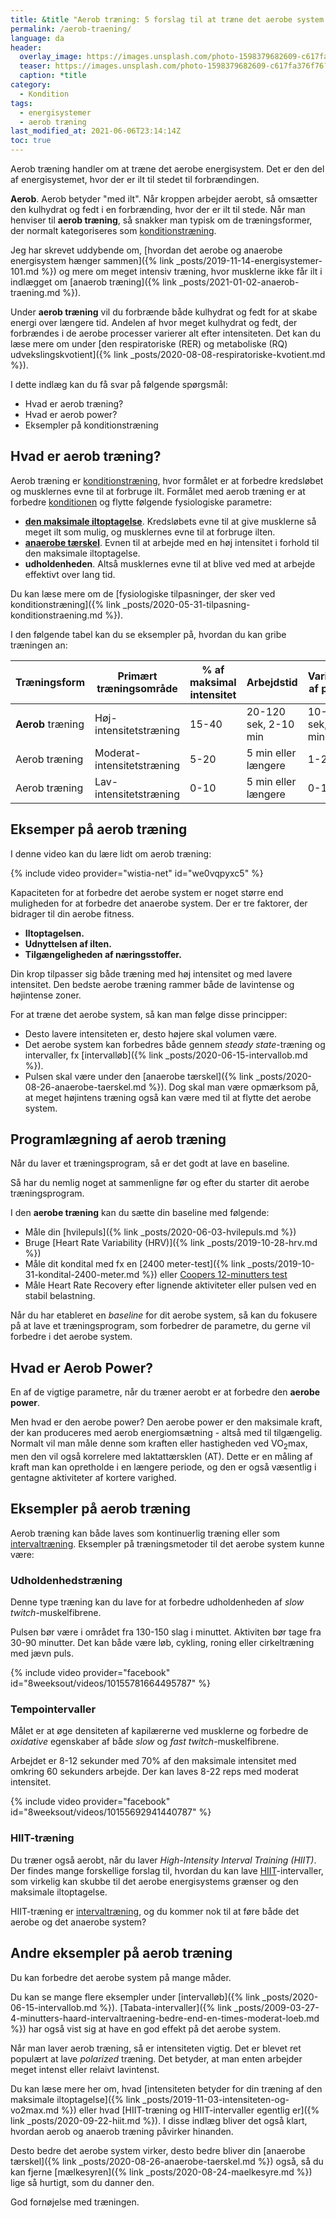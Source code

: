 ```yaml
---
title: &title "Aerob træning: 5 forslag til at træne det aerobe system 💗"
permalink: /aerob-traening/
language: da
header:
  overlay_image: https://images.unsplash.com/photo-1598379682609-c617fa376f76?ixid=MnwxMjA3fDB8MHxwaG90by1wYWdlfHx8fGVufDB8fHx8&ixlib=rb-1.2.1&auto=format&fit=crop&h=630&w=1200&q=10
  teaser: https://images.unsplash.com/photo-1598379682609-c617fa376f76?ixid=MnwxMjA3fDB8MHxwaG90by1wYWdlfHx8fGVufDB8fHx8&ixlib=rb-1.2.1&auto=format&fit=crop&h=300&w=400&q=10
  caption: *title
category:
  - Kondition
tags:
  - energisystemer
  - aerob træning
last_modified_at: 2021-06-06T23:14:14Z
toc: true
---
```


Aerob træning handler om at træne det aerobe energisystem. Det er den del af energisystemet, hvor der er ilt til stedet til forbrændingen.

**Aerob**. Aerob betyder "med ilt". Når kroppen arbejder aerobt, så omsætter den kulhydrat og fedt i en forbrænding, hvor der er ilt til stede. Når man henviser til **aerob træning**, så snakker man typisk om de træningsformer, der normalt kategoriseres som [konditionstræning](/konditionstraening/).

Jeg har skrevet uddybende om, [hvordan det aerobe og anaerobe energisystem hænger sammen]({% link _posts/2019-11-14-energisystemer-101.md %}) og mere om meget intensiv træning, hvor musklerne ikke får ilt i indlægget om [anaerob træning]({% link _posts/2021-01-02-anaerob-traening.md %}).

Under **aerob træning** vil du forbrænde både kulhydrat og fedt for at skabe energi over længere tid. Andelen af hvor meget kulhydrat og fedt, der forbrændes i de aerobe processer varierer alt efter intensiteten. Det kan du læse mere om under [den respiratoriske (RER) og metaboliske (RQ) udvekslingskvotient]({% link _posts/2020-08-08-respiratoriske-kvotient.md %}).

I dette indlæg kan du få svar på følgende spørgsmål:

- Hvad er aerob træning?
- Hvad er aerob power?
- Eksempler på konditionstræning

## Hvad er aerob træning?

Aerob træning er [konditionstræning](/konditionstraening/), hvor formålet er at forbedre kredsløbet og musklernes evne til at forbruge ilt. Formålet med aerob træning er at forbedre [konditionen](/kondition/) og flytte følgende fysiologiske parametre:

- **[den maksimale iltoptagelse](/maksimale-iltoptagelse-vo2max/)**. Kredsløbets evne til at give musklerne så meget ilt som mulig, og musklernes evne til at forbruge ilten.
- **[anaerobe tærskel](/anaerobe-taerskel/)**. Evnen til at arbejde med en høj intensitet i forhold til den maksimale iltoptagelse.
- **udholdenheden**. Altså musklernes evne til at blive ved med at arbejde effektivt over lang tid.

Du kan læse mere om de [fysiologiske tilpasninger, der sker ved konditionstræning]({% link _posts/2020-05-31-tilpasning-konditionstraening.md %}).

I den følgende tabel kan du se eksempler på, hvordan du kan gribe træningen an:

| Træningsform        | Primært træningsområde     | % af maksimal intensitet | Arbejdstid           | Varighed af pause  |
|---------------------|----------------------------|--------------------------|----------------------|--------------------|
| **Aerob** træning   | Høj-intensitetstræning     | 15-40                    | 20-120 sek, 2-10 min | 10-60 sek, 1-6 min |
| Aerob træning       | Moderat-intensitetstræning | 5-20                     | 5 min eller længere  | 1-2 min            |
| Aerob træning       | Lav-intensitetstræning     | 0-10                     | 5 min eller længere  | 0-1 min            |

## Eksemper på aerob træning

I denne video kan du lære lidt om aerob træning:

{% include video provider="wistia-net" id="we0vqpyxc5" %}

Kapaciteten for at forbedre det aerobe system er noget større end muligheden for at forbedre det anaerobe system. Der er tre faktorer, der bidrager til din aerobe fitness.

- **Iltoptagelsen.**
- **Udnyttelsen af ilten.**
- **Tilgængeligheden af næringsstoffer.**

Din krop tilpasser sig både træning med høj intensitet og med lavere intensitet. Den bedste aerobe træning rammer både de lavintense og højintense zoner.

For at træne det aerobe system, så kan man følge disse principper:

- Desto lavere intensiteten er, desto højere skal volumen være.
- Det aerobe system kan forbedres både gennem _steady state_-træning og intervaller, fx [intervalløb]({% link _posts/2020-06-15-intervallob.md %}).
- Pulsen skal være under den [anaerobe tærskel]({% link _posts/2020-08-26-anaerobe-taerskel.md %}). Dog skal man være opmærksom på, at meget højintens træning også kan være med til at flytte det aerobe system.

## Programlægning af aerob træning

Når du laver et træningsprogram, så er det godt at lave en baseline.

Så har du nemlig noget at sammenligne før og efter du starter dit aerobe træningsprogram.

I den **aerobe træning** kan du sætte din baseline med følgende:

- Måle din [hvilepuls]({% link _posts/2020-06-03-hvilepuls.md %})
- Bruge [Heart Rate Variability (HRV)]({% link _posts/2019-10-28-hrv.md %})
- Måle dit kondital med fx en [2400 meter-test]({% link _posts/2019-10-31-kondital-2400-meter.md %}) eller [Coopers 12-minutters test](/cooper-test/)
- Måle Heart Rate Recovery efter lignende aktiviteter eller pulsen ved en stabil belastning.

Når du har etableret en _baseline_ for dit aerobe system, så kan du fokusere på at lave et træningsprogram, som forbedrer de parametre, du gerne vil forbedre i det aerobe system.

## Hvad er Aerob Power?

En af de vigtige parametre, når du træner aerobt er at forbedre den **aerobe power**.

Men hvad er den aerobe power? Den aerobe power er den maksimale kraft, der kan produceres med aerob energiomsætning - altså med til tilgængelig. Normalt vil man måle denne som kraften eller hastigheden ved VO<sub>2</sub>max, men den vil også korrelere med laktattærsklen (AT). Dette er en måling af kraft man kan opretholde i en længere periode, og den er også væsentlig i gentagne aktiviteter af kortere varighed.

## Eksempler på aerob træning

Aerob træning kan både laves som kontinuerlig træning eller som [intervaltræning](/intervaltraening/). Eksempler på træningsmetoder til det aerobe system kunne være:

### Udholdenhedstræning

Denne type træning kan du lave for at forbedre udholdenheden af _slow twitch_-muskelfibrene.

Pulsen bør være i området fra 130-150 slag i minuttet. Aktiviten bør tage fra 30-90 minutter. Det kan både være løb, cykling, roning eller cirkeltræning med jævn puls.

{% include video provider="facebook" id="8weeksout/videos/10155781664495787" %}

### Tempointervaller

Målet er at øge densiteten af kapilærerne ved musklerne og forbedre de _oxidative_ egenskaber af både _slow_ og _fast twitch_-muskelfibrene.

Arbejdet er 8-12 sekunder med 70% af den maksimale intensitet med omkring 60 sekunders arbejde. Der kan laves 8-22 reps med moderat intensitet.

{% include video provider="facebook" id="8weeksout/videos/10155692941440787" %}

### HIIT-træning

Du træner også aerobt, når du laver *High-Intensity Interval Training (HIIT)*. Der findes mange forskellige forslag til, hvordan du kan lave [HIIT](/hiit/)-intervaller, som virkelig kan skubbe til det aerobe energisystems grænser og den maksimale iltoptagelse.

HIIT-træning er [intervaltræning](/intervaltraening/), og du kommer nok til at føre både det aerobe og det anaerobe system?

## Andre eksempler på aerob træning

Du kan forbedre det aerobe system på mange måder.

Du kan se mange flere eksempler under [intervalløb]({% link _posts/2020-06-15-intervallob.md %}). [Tabata-intervaller]({% link _posts/2009-03-27-4-minutters-haard-intervaltraening-bedre-end-en-times-moderat-loeb.md %}) har også vist sig at have en god effekt på det aerobe system.

Når man laver aerob træning, så er intensiteten vigtig. Det er blevet ret populært at lave _polarized_ træning. Det betyder, at man enten arbejder meget intenst eller relaivt lavintenst.

Du kan læse mere her om, hvad [intensiteten betyder for din træning af den maksimale iltoptagelse]({% link _posts/2019-11-03-intensiteten-og-vo2max.md %}) eller hvad [HIIT-træning og HIIT-intervaller egentlig er]({% link _posts/2020-09-22-hiit.md %}). I disse indlæg bliver det også klart, hvordan aerob og anaerob træning påvirker hinanden.

Desto bedre det aerobe system virker, desto bedre bliver din [anaerobe tærskel]({% link _posts/2020-08-26-anaerobe-taerskel.md %}) også, så du kan fjerne [mælkesyren]({% link _posts/2020-08-24-maelkesyre.md %}) lige så hurtigt, som du danner den.

God fornøjelse med træningen.
